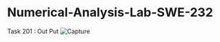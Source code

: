 # Numerical-Analysis-Lab-SWE-232
Task 201 : Out Put
![Capture](https://github.com/shaeakh/Numerical-Analysis-Lab-SWE-232/assets/102303488/c79043d8-8d40-4f27-9ee2-775e9d5a439c)
